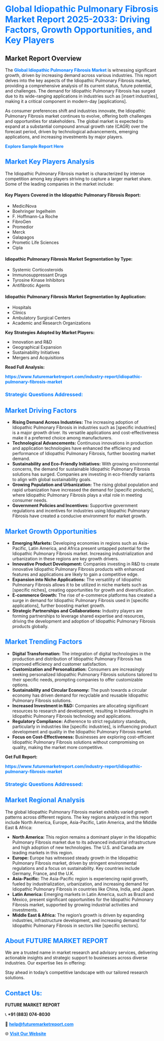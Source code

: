 <h1 style="color: #007BFF;">Global Idiopathic Pulmonary Fibrosis Market Report 2025-2033: Driving Factors, Growth Opportunities, and Key Players</h1>

<section id="overview">
<h2>Market Report Overview</h2>
<p>The <a href="https://www.futuremarketreport.com/industry-report/idiopathic-pulmonary-fibrosis-market" style="color: #007BFF; text-decoration: none;"><strong>Global Idiopathic Pulmonary Fibrosis Market</strong></a> is witnessing significant growth, driven by increasing demand across various industries. This report delves into the key aspects of the Idiopathic Pulmonary Fibrosis market, providing a comprehensive analysis of its current status, future potential, and challenges. The demand for Idiopathic Pulmonary Fibrosis has surged due to its wide-ranging applications in industries such as [insert industries], making it a critical component in modern-day [applications].</p>
<p>As consumer preferences shift and industries innovate, the Idiopathic Pulmonary Fibrosis market continues to evolve, offering both challenges and opportunities for stakeholders. The global market is expected to expand at a substantial compound annual growth rate (CAGR) over the forecast period, driven by technological advancements, emerging applications, and increasing investments by major players.</p>
</section>

<section id="overview">
<p><a href="https://www.futuremarketreport.com/request-sample/reportId=107469" style="color: #007BFF; text-decoration: none;"><strong>Explore Sample Report Here</strong></a></p>
</section>

<section id="key-players">
<h2 style="color: #007BFF;">Market Key Players Analysis</h2>
<p>The Idiopathic Pulmonary Fibrosis market is characterized by intense competition among key players striving to capture a larger market share. Some of the leading companies in the market include:</p>
<h4>Key Players Covered in the Idiopathic Pulmonary Fibrosis Report:</h4>
<ul><li>MediciNova</li><li>Boehringer Ingelheim</li><li>F. Hoffmann-La Roche</li><li>FibroGen</li><li>Promedior</li><li>Merck</li><li>Galapagos</li><li>Prometic Life Sciences</li><li>Cipla</li></ul>
<h4>Idiopathic Pulmonary Fibrosis Market Segmentation by Type:</h4>
<ul><li>Systemic Corticosteroids</li><li>Immunosuppressant Drugs</li><li>Tyrosine Kinase Inhibitors</li><li>Antifibrotic Agents</li></ul>

<h4>Idiopathic Pulmonary Fibrosis Market Segmentation by Application:</h4>
<ul><li>Hospitals</li><li>Clinics</li><li>Ambulatory Surgical Centers</li><li>Academic and Research Organizations</li></ul>
<p><strong>Key Strategies Adopted by Market Players:</strong></p>
<ul>
<li>Innovation and R&D</li>
<li>Geographical Expansion</li>
<li>Sustainability Initiatives</li>
<li>Mergers and Acquisitions</li>
</ul>
</section>

<section>
<p><strong>Read Full Analysis: </strong></p><a href="https://www.futuremarketreport.com/industry-report/idiopathic-pulmonary-fibrosis-market" style="color: #007BFF; text-decoration: none;"><strong>https://www.futuremarketreport.com/industry-report/idiopathic-pulmonary-fibrosis-market</strong></a>
<h3 style="color: #007BFF;">Strategic Questions Addressed:</h3>
</section>

<section id="driving-factors">
<h2 style="color: #007BFF;">Market Driving Factors</h2>
<ul>
<li><strong>Rising Demand Across Industries:</strong> The increasing adoption of Idiopathic Pulmonary Fibrosis in industries such as [specific industries] is a major growth driver. Its versatile applications and cost-effectiveness make it a preferred choice among manufacturers.</li>
<li><strong>Technological Advancements:</strong> Continuous innovations in production and application technologies have enhanced the efficiency and performance of Idiopathic Pulmonary Fibrosis, further boosting market demand.</li>
<li><strong>Sustainability and Eco-Friendly Initiatives:</strong> With growing environmental concerns, the demand for sustainable Idiopathic Pulmonary Fibrosis solutions has surged. Companies are investing in eco-friendly variants to align with global sustainability goals.</li>
<li><strong>Growing Population and Urbanization:</strong> The rising global population and rapid urbanization have increased the demand for [specific products], where Idiopathic Pulmonary Fibrosis plays a vital role in meeting consumer needs.</li>
<li><strong>Government Policies and Incentives:</strong> Supportive government regulations and incentives for industries using Idiopathic Pulmonary Fibrosis have created a conducive environment for market growth.</li>
</ul>
</section>

<section id="growth-opportunities">
<h2 style="color: #007BFF;">Market Growth Opportunities</h2>
<ul>
<li><strong>Emerging Markets:</strong> Developing economies in regions such as Asia-Pacific, Latin America, and Africa present untapped potential for the Idiopathic Pulmonary Fibrosis market. Increasing industrialization and urbanization in these regions are key growth drivers.</li>
<li><strong>Innovative Product Development:</strong> Companies investing in R&D to create innovative Idiopathic Pulmonary Fibrosis products with enhanced features and applications are likely to gain a competitive edge.</li>
<li><strong>Expansion into Niche Applications:</strong> The versatility of Idiopathic Pulmonary Fibrosis allows it to be utilized in niche markets such as [specific niches], creating opportunities for growth and diversification.</li>
<li><strong>E-commerce Growth:</strong> The rise of e-commerce platforms has created a surge in demand for Idiopathic Pulmonary Fibrosis used in [specific applications], further boosting market growth.</li>
<li><strong>Strategic Partnerships and Collaborations:</strong> Industry players are forming partnerships to leverage shared expertise and resources, driving the development and adoption of Idiopathic Pulmonary Fibrosis products globally.</li>
</ul>
</section>

<section id="trending-factors">
<h2 style="color: #007BFF;">Market Trending Factors</h2>
<ul>
<li><strong>Digital Transformation:</strong> The integration of digital technologies in the production and distribution of Idiopathic Pulmonary Fibrosis has improved efficiency and customer satisfaction.</li>
<li><strong>Customization and Personalization:</strong> Consumers are increasingly seeking personalized Idiopathic Pulmonary Fibrosis solutions tailored to their specific needs, prompting companies to offer customizable options.</li>
<li><strong>Sustainability and Circular Economy:</strong> The push towards a circular economy has driven demand for recyclable and reusable Idiopathic Pulmonary Fibrosis solutions.</li>
<li><strong>Increased Investment in R&D:</strong> Companies are allocating significant resources to research and development, resulting in breakthroughs in Idiopathic Pulmonary Fibrosis technology and applications.</li>
<li><strong>Regulatory Compliance:</strong> Adherence to strict regulatory standards, particularly in industries like [specific industries], is influencing product development and quality in the Idiopathic Pulmonary Fibrosis market.</li>
<li><strong>Focus on Cost-Effectiveness:</strong> Businesses are exploring cost-efficient Idiopathic Pulmonary Fibrosis solutions without compromising on quality, making the market more competitive.</li>
</ul>
</section>

<section>
<p><strong>Get Full Report: </strong></p><a href="https://www.futuremarketreport.com/industry-report/idiopathic-pulmonary-fibrosis-market" style="color: #007BFF; text-decoration: none;"><strong>https://www.futuremarketreport.com/industry-report/idiopathic-pulmonary-fibrosis-market</strong></a>
<h3 style="color: #007BFF;">Strategic Questions Addressed:</h3>
</section>


<section id="regional-analysis">
<h2 style="color: #007BFF;">Market Regional Analysis</h2>
<p>The global Idiopathic Pulmonary Fibrosis market exhibits varied growth patterns across different regions. The key regions analyzed in this report include North America, Europe, Asia-Pacific, Latin America, and the Middle East & Africa:</p>
<ul>
<li><strong>North America:</strong> This region remains a dominant player in the Idiopathic Pulmonary Fibrosis market due to its advanced industrial infrastructure and high adoption of new technologies. The U.S. and Canada are leading markets in this region.</li>
<li><strong>Europe:</strong> Europe has witnessed steady growth in the Idiopathic Pulmonary Fibrosis market, driven by stringent environmental regulations and a focus on sustainability. Key countries include Germany, France, and the U.K.</li>
<li><strong>Asia-Pacific:</strong> The Asia-Pacific region is experiencing rapid growth, fueled by industrialization, urbanization, and increasing demand for Idiopathic Pulmonary Fibrosis in countries like China, India, and Japan.</li>
<li><strong>Latin America:</strong> Emerging markets in Latin America, such as Brazil and Mexico, present significant opportunities for the Idiopathic Pulmonary Fibrosis market, supported by growing industrial activities and investments.</li>
<li><strong>Middle East & Africa:</strong> The region’s growth is driven by expanding industries, infrastructure development, and increasing demand for Idiopathic Pulmonary Fibrosis in sectors like [specific sectors].</li>
</ul>
</section>

<footer>
<h2 style="color: #007BFF;">About FUTURE MARKET REPORT</h2>
<p>We are a trusted name in market research and advisory services, delivering actionable insights and strategic support to businesses across diverse industries. Our expertise lies in offering:</p>

<p>Stay ahead in today’s competitive landscape with our tailored research solutions.</p>

<h2 style="color: #007BFF;">Contact Us:</h2>
<p><strong>FUTURE MARKET REPORT</strong></p>
<p>📞 <strong>+91 (883) 074-8030</strong></p>
<p>📧 <strong><a href="mailto:help@futuremarketreport.com" style="color: #007BFF;">help@futuremarketreport.com</a></strong></p>
<p>🌐 <strong><a href="https://www.futuremarketreport.com/" style="color: #007BFF;">Visit Our Website</a></strong></p>
</footer>